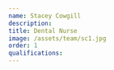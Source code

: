 ```yaml
---
name: Stacey Cowgill
description:
title: Dental Nurse
image: /assets/team/sc1.jpg
order: 1
qualifications:
---
```

